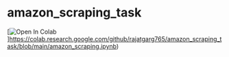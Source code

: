 # amazon_scraping_task

[![Open In Colab](https://colab.research.google.com/github/rajatgarg765/amazon_scraping_task/blob/main/amazon_scraping.ipynb)]https://colab.research.google.com/github/rajatgarg765/amazon_scraping_task/blob/main/amazon_scraping.ipynb)
